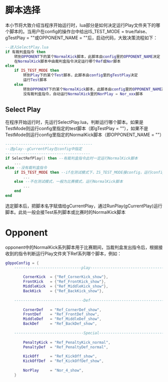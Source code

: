 # 脚本选择
本小节将大致介绍当程序开始运行时，lua部分是如何决定运行Play文件夹下的哪个脚本的。当用户在config的操作台中给出IS_TEST_MODE = true/false、gTestPlay = ""或OPPONENT_NAME = ""后，启动代码，大致决策流程如下：

```lua
--进入SelectPlay.lua
if 有裁判盒指令 then
    转到OPPONENT下的某个NormalKick脚本，此脚本由config里的OPPONENT_NAME决定
    在NormalKick脚本中由裁判盒指令决定运行哪个Ref或Nor脚本
else 
    if IS_TEST_MODE then
        转到Play下的某个Test脚本，此脚本由config里的gTestPlay决定
        运行Test脚本
    else
        转到OPPONENT下的某个NormalKick脚本，此脚本由config里的OPPONENT_NAME决定
        没有裁判盒指令，自动运行NormalKick里的NorPlay = Nor_xxx脚本
```

## Select Play
在程序开始运行时，先运行SelectPlay.lua，判断运行哪个脚本。如果是TestMode则运行config里指定的test脚本（即gTestPlay = ""），如果不是TestMode则运行config里指定的NormalKick脚本（即OPPONENT_NAME = ""）

```lua
---------------------------------------
--选play--gCurrentPlay在config中指定
--------------------------------------
if SelectRefPlay() then --有裁判盒指令此时一定运行NormalKick脚本
	...
else --没有裁判盒指令
	if IS_TEST_MODE then --if在测试模式下，IS_TEST_MODE接config，运行config脚本
		...
	else --不在测试模式，一般为比赛模式，运行NormalKick脚本
		...
	end
end
```
选定脚本后，把脚本名字赋值给gCurrentPlay，通过RunPlay(gCurrentPlay)运行脚本。此处一般会接Test系列脚本或比赛时的NormalKick脚本

# Opponent
opponent中的NormalKick系列脚本用于比赛期间，当裁判盒发出指令后，根据接收到的指令判断运行Play文件夹下Ref系列哪个脚本，例如：

```lua
gOppoConfig = {
    ------------------------------play-----------------------------------
    
        CornerKick  = {"Ref_CornerKick_show"},
        FrontKick   = {"Ref_FrontKick_show"},
        MiddleKick  = {"Ref_MiddleKick_show"},
        BackKick    = {"Ref_BackKick_show"},
        
    -------------------------------Def-----------------------------------
    
        CornerDef   = "Ref_CornerDef_show",
        FrontDef    = "Ref_FrontDef_show",
        MiddleDef   = "Ref_MiddleDef_show",
        BackDef 	= "Ref_BackDef_show",
    
    -------------------------------Special-------------------------------
    
        PenaltyKick = "Ref_PenaltyKick_normal",
        PenaltyDef  = "Ref_PenaltyDef_normal",
    
        KickOff		= "Ref_KickOff_show",
        KickOffDef  = "Ref_KickOffDef_show",
        
        NorPlay     = "Nor_4_show",
    }
```